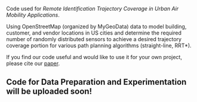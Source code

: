 Code used for *Remote Identification Trajectory Coverage in Urban Air Mobility Applications*.

Using OpenStreetMap (organized by MyGeoData) data to model building, customer, and vendor 
locations in US cities and determine the required number of 
randomly distributed sensors to achieve a desired trajectory coverage portion for various path 
planning algorithms (straight-line, RRT*).


If you find our code useful and would like to use it for your own project, please cite our [paper](https://arxiv.org/abs/2302.09653).


## Code for Data Preparation and Experimentation will be uploaded soon!
